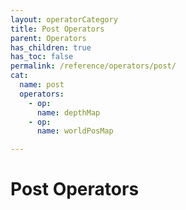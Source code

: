 ```yaml
---
layout: operatorCategory
title: Post Operators
parent: Operators
has_children: true
has_toc: false
permalink: /reference/operators/post/
cat:
  name: post
  operators:
    - op:
      name: depthMap
    - op:
      name: worldPosMap

---
```


# Post Operators
